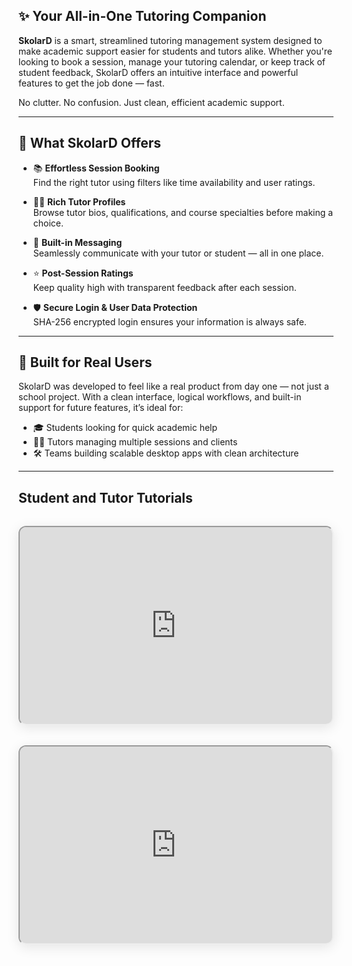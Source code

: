 
## ✨ Your All-in-One Tutoring Companion

**SkolarD** is a smart, streamlined tutoring management system designed to make academic support easier for students and tutors alike. Whether you're looking to book a session, manage your tutoring calendar, or keep track of student feedback, SkolarD offers an intuitive interface and powerful features to get the job done — fast.

No clutter. No confusion. Just clean, efficient academic support.

---

## 🚀 What SkolarD Offers

- 📚 **Effortless Session Booking**  
  Find the right tutor using filters like time availability and user ratings.

- 🧑‍🏫 **Rich Tutor Profiles**  
  Browse tutor bios, qualifications, and course specialties before making a choice.

- 💬 **Built-in Messaging**  
  Seamlessly communicate with your tutor or student — all in one place.

- ⭐ **Post-Session Ratings**  
  Keep quality high with transparent feedback after each session.

- 🛡️ **Secure Login & User Data Protection**  
  SHA-256 encrypted login ensures your information is always safe.

---

## 🧩 Built for Real Users

SkolarD was developed to feel like a real product from day one — not just a school project. With a clean interface, logical workflows, and built-in support for future features, it’s ideal for:

- 🎓 Students looking for quick academic help  
- 👨‍🏫 Tutors managing multiple sessions and clients  
- 🛠️ Teams building scalable desktop apps with clean architecture

---

## Student and Tutor Tutorials

<div class="video-container">
  <iframe src="https://www.youtube.com/embed/GXKNo1-z4fg" allowfullscreen></iframe>
  <iframe src="https://www.youtube.com/embed/Rxy4Y9YgpdQ" allowfullscreen></iframe>
</div>

<style>
.video-container {
  display: flex;
  justify-content: center;
  gap: 2rem;
  flex-wrap: wrap;
  margin-top: 2rem;
}

.video-container iframe {
  flex: 1 1 45%;
  max-width: 560px;
  height: 315px;
  border-radius: 12px;
  box-shadow: 0 4px 20px rgba(0,0,0,0.1);
}
</style>

